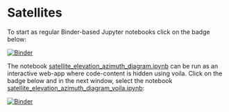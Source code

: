 # Satellites

To start as regular Binder-based Jupyter notebooks click on the badge below:

[![Binder](https://mybinder.org/badge_logo.svg)](https://mybinder.org/v2/gh/guiwitz/Satellites/master)

The notebook [satellite_elevation_azimuth_diagram.ipynb](satellite_elevation_azimuth_diagram.ipynb) can be run as an interactive web-app where code-content is hidden using voila. Click on the badge below and in the next window, select the notebook [satellite_elevation_azimuth_diagram_voila.ipynb](satellite_elevation_azimuth_diagram_voila.ipynb):

[![Binder](https://mybinder.org/badge_logo.svg)](https://mybinder.org/v2/gh/guiwitz/Satellites/master?urlpath=voila)


